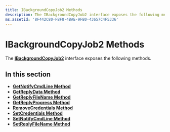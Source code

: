 ```yaml
---
title: IBackgroundCopyJob2 Methods
description: The IBackgroundCopyJob2 interface exposes the following methods.
ms.assetid: '8F442C80-FBF8-4BAE-9FB0-43657C4F5336'
---
```


# IBackgroundCopyJob2 Methods

The [**IBackgroundCopyJob2**](ibackgroundcopyjob2.md) interface exposes the following methods.

## In this section

-   [**GetNotifyCmdLine Method**](ibackgroundcopyjob2-getnotifycmdline.md)
-   [**GetReplyData Method**](ibackgroundcopyjob2-getreplydata.md)
-   [**GetReplyFileName Method**](ibackgroundcopyjob2-getreplyfilename.md)
-   [**GetReplyProgress Method**](ibackgroundcopyjob2-getreplyprogress.md)
-   [**RemoveCredentials Method**](ibackgroundcopyjob2-removecredentials.md)
-   [**SetCredentials Method**](ibackgroundcopyjob2-setcredentials.md)
-   [**SetNotifyCmdLine Method**](ibackgroundcopyjob2-setnotifycmdline.md)
-   [**SetReplyFileName Method**](ibackgroundcopyjob2-setreplyfilename.md)

 

 




